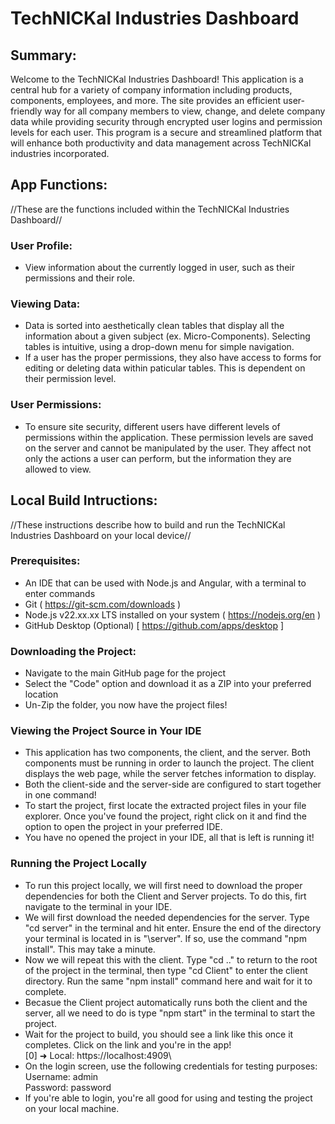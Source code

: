 # TechNICKal Industries Dashboard

## Summary: 
Welcome to the TechNICKal Industries Dashboard! This application is a central hub for a variety of company information including products, components, employees, and more.
The site provides an efficient user-friendly way for all company members to view, change, and delete company data while providing security through encrypted user logins and permission levels for each user.
This program is a secure and streamlined platform that will enhance both productivity and data management across TechNICKal industries incorporated.

## App Functions:
//These are the functions included within the TechNICKal Industries Dashboard//

### User Profile:
- View information about the currently logged in user, such as their permissions and their role.

### Viewing Data:
- Data is sorted into aesthetically clean tables that display all the information about a given subject (ex. Micro-Components). Selecting tables is intuitive, using a drop-down menu for simple navigation.
- If a user has the proper permissions, they also have access to forms for editing or deleting data within paticular tables. This is dependent on their permission level.

### User Permissions:
- To ensure site security, different users have different levels of permissions within the application. These permission levels are saved on the server and cannot be manipulated by the user. They affect not only the actions a user can perform, but the information they are allowed to view.

## Local Build Intructions:
//These instructions describe how to build and run the TechNICKal Industries Dashboard on your local device//

### Prerequisites:
- An IDE that can be used with Node.js and Angular, with a terminal to enter commands
- Git ( https://git-scm.com/downloads )
- Node.js v22.xx.xx LTS installed on your system ( https://nodejs.org/en )
- GitHub Desktop (Optional) [ https://github.com/apps/desktop ]

### Downloading the Project:
- Navigate to the main GitHub page for the project
- Select the "Code" option and download it as a ZIP into your preferred location
- Un-Zip the folder, you now have the project files!

### Viewing the Project Source in Your IDE
- This application has two components, the client, and the server. Both components must be running in order to launch the project. The client displays the web page, while the server fetches information to display.
- Both the client-side and the server-side are configured to start together in one command!
- To start the project, first locate the extracted project files in your file explorer. Once you've found the project, right click on it and find the option to open the project in your preferred IDE.
- You have no opened the project in your IDE, all that is left is running it!

### Running the Project Locally
- To run this project locally, we will first need to download the proper dependencies for both the Client and Server projects. To do this, firt navigate to the terminal in your IDE.
- We will first download the needed dependencies for the server. Type "cd server" in the terminal and hit enter. Ensure the end of the directory your terminal is located in is "\server". If so, use the command "npm install". This may take a minute.
- Now we will repeat this with the client. Type "cd .." to return to the root of the project in the terminal, then type "cd Client" to enter the client directory. Run the same "npm install" command here and wait for it to complete.
- Becasue the Client project automatically runs both the client and the server, all we need to do is type "npm start" in the terminal to start the project.
- Wait for the project to build, you should see a link like this once it completes. Click on the link and you're in the app!\
[0]   ➜  Local:   https://localhost:4909\
- On the login screen, use the following credentials for testing purposes:\
Username: admin\
Password: password
- If you're able to login, you're all good for using and testing the project on your local machine.

  
